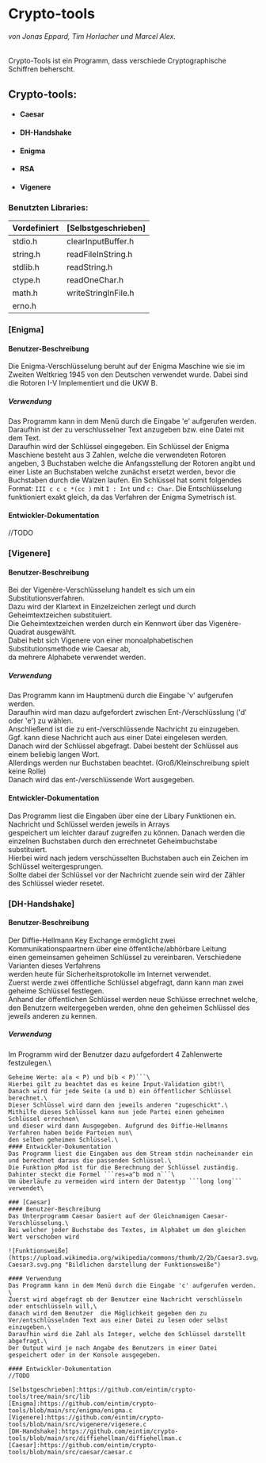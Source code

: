 # **Crypto-tools**
###### *von Jonas Eppard, Tim Horlacher und Marcel Alex.*

Crypto-Tools ist ein Programm, dass verschiede Cryptographische Schiffren beherscht.
## Crypto-tools:
* #### Caesar
* #### DH-Handshake
* #### Enigma 
* #### RSA
* #### Vigenere


### Benutzten Libraries: 
Vordefiniert | [Selbstgeschrieben]
------------ | -----------------
stdio.h      | clearInputBuffer.h
string.h     | readFileInString.h
stdlib.h     | readString.h
ctype.h      | readOneChar.h
math.h       | writeStringInFile.h
erno.h       |


### [Enigma]
#### Benutzer-Beschreibung
Die Enigma-Verschlüsselung beruht auf der Enigma Maschine wie sie im Zweiten Weltkrieg 1945 von den Deutschen 
verwendet wurde. Dabei sind die Rotoren I-V Implementiert und die UKW B.
##### Verwendung
Das Programm kann in dem Menü durch die Eingabe 'e' aufgerufen werden. \
Daraufhin ist der zu verschlusselner Text anzugeben bzw. eine Datei mit dem Text.\
Daraufhin wird der Schlüssel eingegeben. Ein Schlüssel der Enigma Maschiene besteht aus 3 Zahlen,
welche die verwendeten Rotoren angeben, 3 Buchstaben welche die Anfangsstellung der Rotoren angibt
und einer Liste an Buchstaben welche zunächst ersetzt werden, bevor die Buchstaben durch die Walzen laufen.
Ein Schlüssel hat somit folgendes Format: ```III c c c *(cc )``` mit ```I : Int``` und ```c: Char```.
Die Entschlüsselung funktioniert exakt gleich, da das Verfahren der Enigma Symetrisch ist.
#### Entwickler-Dokumentation
//TODO


### [Vigenere]
#### Benutzer-Beschreibung
Bei der Vigenère-Verschlüsselung handelt es sich um ein Substitutionsverfahren.\
Dazu wird der Klartext in Einzelzeichen zerlegt und durch Geheimtextzeichen substituiert.\
Die Geheimtextzeichen werden durch ein Kennwort über das Vigenère-Quadrat ausgewählt.\
Dabei hebt sich Vigenere von einer monoalphabetischen Substitutionsmethode wie Caesar ab,\
da mehrere Alphabete verwendet werden.
##### Verwendung
Das Programm kann im Hauptmenü durch die Eingabe 'v' aufgerufen werden.\
Daraufhin wird man dazu aufgefordert zwischen Ent-/Verschlüsslung ('d' oder 'e') zu wählen.\
Anschließend ist die zu ent-/verschlüssende Nachricht zu einzugeben.\
Ggf. kann diese Nachricht auch aus einer Datei eingelesen werden.\
Danach wird der Schlüssel abgefragt. Dabei besteht der Schlüssel aus einem beliebig langen Wort.\
Allerdings werden nur Buchstaben beachtet. (Groß/Kleinschreibung spielt keine Rolle)\
Danach wird das ent-/verschlüssende Wort ausgegeben.
#### Entwickler-Dokumentation
Das Programm liest die Eingaben über eine der Libary Funktionen ein. Nachricht und Schlüssel werden jeweils in Arrays\
gespeichert um leichter darauf zugreifen zu können. Danach werden die einzelnen Buchstaben durch den errechnetet Geheimbuchstabe substituiert.\
Hierbei wird nach jedem verschüsselten Buchstaben auch ein Zeichen im Schlüssel weitergesprungen.\
Sollte dabei der Schlüssel vor der Nachricht zuende sein wird der Zähler des Schlüssel wieder resetet.

### [DH-Handshake]
#### Benutzer-Beschreibung
Der Diffie-Hellmann Key Exchange ermöglicht zwei Kommunikationspaartnern über eine öffentliche/abhörbare Leitung\
einen gemeinsamen geheimen Schlüssel zu vereinbaren. Verschiedene Varianten dieses Verfahrens\
werden heute für Sicherheitsprotokolle im Internet verwendet.\
Zuerst werde zwei öffentliche Schlüssel abgefragt, dann kann man zwei geheime Schlüssel festlegen.\
Anhand der öffentlichen Schlüssel werden neue Schlüsse errechnet welche, \
den Benutzern weitergegeben werden, ohne den geheimen Schlüssel des jeweils anderen zu kennen.
##### Verwendung
Im Programm wird der Benutzer dazu aufgefordert 4 Zahlenwerte festzulegen.\
```Öffentliche Werte: P(Primzahl) und G (G < P)
Geheime Werte: a(a < P) und b(b < P)```\
Hierbei gilt zu beachtet das es keine Input-Validation gibt!\
Danach wird für jede Seite (a und b) ein öffentlicher Schlüssel berechnet.\
Dieser Schlüssel wird dann den jeweils anderen "zugeschickt".\
Mithilfe dieses Schlüssel kann nun jede Partei einen geheimen Schlüssel errechnen\
und dieser wird dann Ausgegeben. Aufgrund des Diffie-Hellmanns Verfahren haben beide Parteien nun\
den selben geheimen Schlüssel.\
#### Entwickler-Dokumentation
Das Programm liest die Eingaben aus dem Stream stdin nacheinander ein und berechnet daraus die passenden Schlüssel.\
Die Funktion pMod ist für die Berechnung der Schlüssel zuständig. Dahinter steckt die Formel ```res=a^b mod n```\
Um überläufe zu vermeiden wird intern der Datentyp ```long long``` verwendet\

### [Caesar]
#### Benutzer-Beschreibung
Das Unterprogramm Caesar basiert auf der Gleichnamigen Caesar-Verschlüsselung.\
Bei welcher jeder Buchstabe des Textes, im Alphabet um den gleichen Wert verschoben wird 

![Funktionsweiße](https://upload.wikimedia.org/wikipedia/commons/thumb/2/2b/Caesar3.svg/330px-Caesar3.svg.png "Bildlichen darstellung der Funktionsweiße")

#### Verwendung
Das Programm kann in dem Menü durch die Eingabe 'c' aufgerufen werden. \
Zuerst wird abgefragt ob der Benutzer eine Nachricht verschlüsseln oder entschlüsseln will,\
danach wird dem Benutzer  die Möglichkeit gegeben den zu Ver/entschlüsselnden Text aus einer Datei zu lesen oder selbst einzugeben.\
Daraufhin wird die Zahl als Integer, welche den Schlüssel darstellt abgefragt.\
Der Output wird je nach Angabe des Benutzers in einer Datei gespeichert oder in der Konsole ausgegeben.

#### Entwickler-Dokumentation
//TODO

[Selbstgeschrieben]:https://github.com/eintim/crypto-tools/tree/main/src/lib
[Enigma]:https://github.com/eintim/crypto-tools/blob/main/src/enigma/enigma.c
[Vigenere]:https://github.com/eintim/crypto-tools/blob/main/src/vigenere/vigenere.c
[DH-Handshake]:https://github.com/eintim/crypto-tools/blob/main/src/diffiehellman/diffiehellman.c
[Caesar]:https://github.com/eintim/crypto-tools/blob/main/src/caesar/caesar.c
          